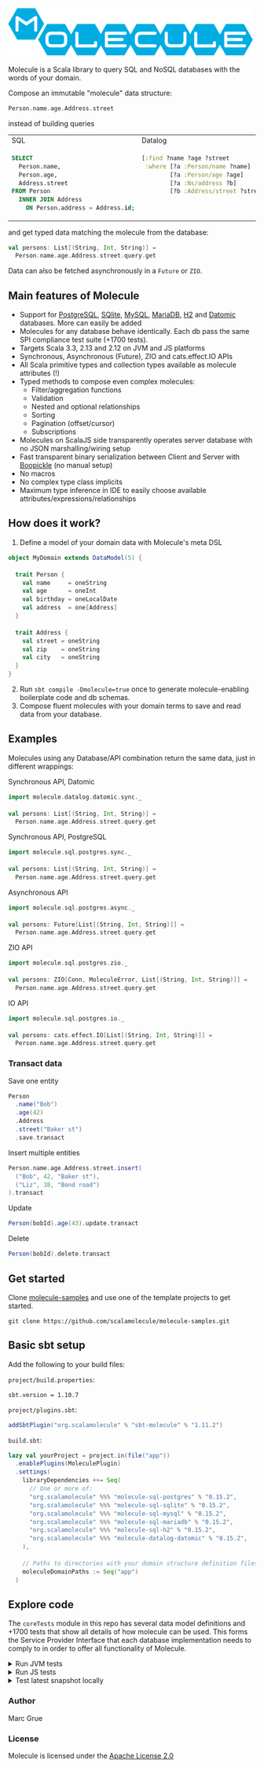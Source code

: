 ![](project/resources/Molecule-logo.png)

Molecule is a Scala library to query SQL and NoSQL databases with the words of your domain.

Compose an immutable "molecule" data structure:
```scala
Person.name.age.Address.street
```

instead of building queries
<table>
<tr>
<td> SQL </td> <td> Datalog </td>
</tr>
<tr>
<td valign="top">

```sql
SELECT
  Person.name,
  Person.age,
  Address.street
FROM Person
  INNER JOIN Address 
    ON Person.address = Address.id;
```
</td>
<td valign="top">

```clojure
[:find ?name ?age ?street
 :where [?a :Person/name ?name]
        [?a :Person/age ?age]
        [?a :Ns/address ?b]
        [?b :Address/street ?street]]
```
</td>
</tr>
</table>

and get typed data matching the molecule from the database:

```scala
val persons: List[(String, Int, String)] =
  Person.name.age.Address.street.query.get
```
Data can also be fetched asynchronously in a `Future` or `ZIO`.


## Main features of Molecule

- Support for [PostgreSQL](https://www.postgresql.org), [SQlite](https://sqlite.org), [MySQL](https://www.mysql.com), [MariaDB](https://mariadb.com), [H2](https://h2database.com/html/main.html) and [Datomic](http://www.datomic.com) databases. More can easily be added
- Molecules for any database behave identically. Each db pass the same SPI compliance test suite (+1700 tests).
- Targets Scala 3.3, 2.13 and 2.12 on JVM and JS platforms
- Synchronous, Asynchronous (Future), ZIO and cats.effect.IO APIs
- All Scala primitive types and collection types available as molecule attributes (!)
- Typed methods to compose even complex molecules:
    - Filter/aggregation functions
    - Validation
    - Nested and optional relationships
    - Sorting
    - Pagination (offset/cursor)
    - Subscriptions
- Molecules on ScalaJS side transparently operates server database with no JSON marshalling/wiring setup
- Fast transparent binary serialization between Client and Server with [Boopickle](https://github.com/suzaku-io/boopickle) (no
  manual setup)
- No macros
- No complex type class implicits
- Maximum type inference in IDE to easily choose available attributes/expressions/relationships


## How does it work?

1) Define a model of your domain data with Molecule's meta DSL
```scala
object MyDomain extends DataModel(5) { 

  trait Person {
    val name     = oneString
    val age      = oneInt
    val birthday = oneLocalDate 
    val address  = one[Address]
  }

  trait Address {
    val street = oneString
    val zip    = oneString
    val city   = oneString
  }
}
```
2) Run `sbt compile -Dmolecule=true` once to generate molecule-enabling boilerplate code and db schemas.
3) Compose fluent molecules with your domain terms to save and read data from your database.


## Examples

Molecules using any Database/API combination return the same data, just in different wrappings:

Synchronous API, Datomic

```scala
import molecule.datalog.datomic.sync._

val persons: List[(String, Int, String)] =
  Person.name.age.Address.street.query.get
```

Synchronous API, PostgreSQL

```scala
import molecule.sql.postgres.sync._

val persons: List[(String, Int, String)] =
  Person.name.age.Address.street.query.get
```

Asynchronous API

```scala
import molecule.sql.postgres.async._

val persons: Future[List[(String, Int, String)]] =
  Person.name.age.Address.street.query.get
```

ZIO API

```scala
import molecule.sql.postgres.zio._

val persons: ZIO[Conn, MoleculeError, List[(String, Int, String)]] =
  Person.name.age.Address.street.query.get
```

IO API

```scala
import molecule.sql.postgres.io._

val persons: cats.effect.IO[List[(String, Int, String)]] =
  Person.name.age.Address.street.query.get
```

### Transact data

Save one entity

```scala
Person
  .name("Bob")
  .age(42)
  .Address
  .street("Baker st")
  .save.transact
```

Insert multiple entities

```scala
Person.name.age.Address.street.insert(
  ("Bob", 42, "Baker st"),
  ("Liz", 38, "Bond road")
).transact
```

Update

```scala
Person(bobId).age(43).update.transact
```

Delete

```scala
Person(bobId).delete.transact
```

## Get started

Clone [molecule-samples](https://github.com/scalamolecule/molecule-samples) and use one of the template projects
to get started.

    git clone https://github.com/scalamolecule/molecule-samples.git

## Basic sbt setup

Add the following to your build files:

`project/build.properties`:

```
sbt.version = 1.10.7
```

`project/plugins.sbt`:

```scala
addSbtPlugin("org.scalamolecule" % "sbt-molecule" % "1.11.2")
```

`build.sbt`:

```scala
lazy val yourProject = project.in(file("app"))
  .enablePlugins(MoleculePlugin)
  .settings(
    libraryDependencies ++= Seq(
      // One or more of:
      "org.scalamolecule" %%% "molecule-sql-postgres" % "0.15.2",
      "org.scalamolecule" %%% "molecule-sql-sqlite" % "0.15.2",
      "org.scalamolecule" %%% "molecule-sql-mysql" % "0.15.2",
      "org.scalamolecule" %%% "molecule-sql-mariadb" % "0.15.2",
      "org.scalamolecule" %%% "molecule-sql-h2" % "0.15.2",
      "org.scalamolecule" %%% "molecule-datalog-datomic" % "0.15.2",
    ),
    
    // Paths to directories with your domain structure definition files
    moleculeDomainPaths := Seq("app") 
  )
```

## Explore code

The `coreTests` module in this repo has several data model definitions and +1700 tests that show all details of
how molecule can be used. This forms the Service Provider Interface that each database implementation needs to comply to
in order to offer all functionality of Molecule.


<details>

<summary>Run JVM tests</summary>

Make sure Docker is running to run tests for Postgres, SQlite, Mysql and MariaDB. Datomic and H2 can be run in memory for tests.
On a mac you can for instance start Docker Desktop.

Run the same test suite on jvm targeting various databases:

    sbt sqlPostgresJVM/test
    sbt sqlSQliteJVM/test
    sbt sqlMysqlJVM/test
    sbt sqlMariadbJVM/test
    sbt sqlH2JVM/test
    sbt datalogDatomicJVM/test

</details>


<details>

<summary>Run JS tests</summary>

To run tests from the client side with Scala.js, first run a jvm server (Akka Http) in one process:

    sbt sqlPostgresJVM/run

Then in another process/terminal window:

    sbt sqlPostgresJS/test

</details>


<details>

<summary>Test latest snapshot locally</summary>

To be completely up-to-date, you can pull the latest snapshot from Github.
Initially you clone the `sbt-molecule` and `molecule` repositories

    git clone https://github.com/scalamolecule/sbt-molecule.git
    cd ..
    git clone https://github.com/scalamolecule/molecule.git

And hereafter you can just pull the latest changes in each repository directory

    cd sbt-molecule
    git pull
    cd ../molecule
    git pull

To generate the boilerplate code with the latest plugin, run the following commands:

    cd molecule
    sbt ++2.12.20 "project baseJVM" publishLocal  # Used by sbt-molecule
    cd ../sbt-molecule
    sbt publishLocal                              # Make the plugin available
    cd ../molecule
    sbt compile -Dmolecule=true                   # Generate boilerplate code

Now the boilerplate code for the core tests is generated and the various test suites can be run from your IDE
(be prepared that it takes a while to compile all the tests for all SPI implementations).
</details>


### Author

Marc Grue

### License

Molecule is licensed under the [Apache License 2.0](http://en.wikipedia.org/wiki/Apache_license)